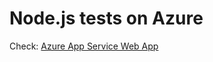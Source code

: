# Node.js tests on Azure

Check: [Azure App Service Web App](https://docs.microsoft.com/azure/app-service-web)
